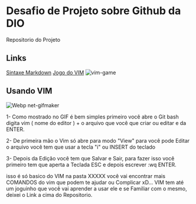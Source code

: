 # Desafio de Projeto sobre Github da DIO
Repositorio do Projeto



## Links
[Sintaxe Markdown](https://www.markdownguide.org/basic-syntax/)
[Jogo do VIM](https://vim-adventures.com/)
![vim-game](https://user-images.githubusercontent.com/40872405/164102693-aa12c0a4-6f81-4952-8436-f6fecf5f8fbc.PNG)


## Usando VIM

![Webp net-gifmaker](https://user-images.githubusercontent.com/40872405/164093647-60ace54b-763f-43dd-97c6-3058c537bc88.gif)

1- Como mostrado no GIF é bem simples primeiro você abre o Git bash digita vim ( nome do editor ) + o arquivo que você que criar ou editar e da ENTER.

2- De primeira mão o Vim só abre para modo "View" para você pode Editar o arquivo você tem que usar a tecla "i" ou INSERT do teclado

3- Depois da Edição você tem que Salvar e Sair, para fazer isso você primeiro tem que aperta a Teclada ESC e depois escrever :wq ENTER.

isso é só basico do VIM na pasta XXXXX você vai encontrar mais COMANDOS do vim que podem te ajudar ou Complicar xD...
VIM tem até um joguinho que você vai aprender a usar ele e se Familiar com o mesmo, deixei o Link a cima do Repositorio.


